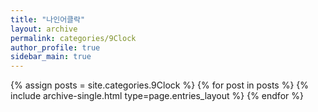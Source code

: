 ```yaml
---
title: "나인어클락"
layout: archive
permalink: categories/9Clock
author_profile: true
sidebar_main: true 
---
```



{% assign posts = site.categories.9Clock %}
{% for post in posts %} {% include archive-single.html type=page.entries_layout %} {% endfor %}
